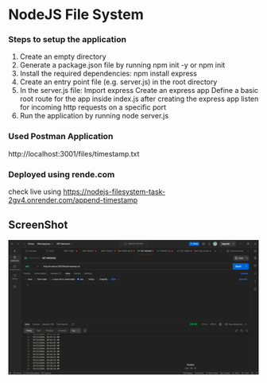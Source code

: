 # NodeJS File System

### Steps to setup the application

1. Create an empty directory
2. Generate a package.json file by running npm init -y or npm init
3. Install the required dependencies: npm install express 
4. Create an entry point file (e.g. server.js) in the root directory 
5. In the server.js file: Import express Create an express app Define a basic root route for the app inside index.js after creating the express app listen for incoming http requests on a specific port
6. Run the application by running node server.js

### Used Postman Application 
http://localhost:3001/files/timestamp.txt

### Deployed using rende.com 
check live using https://nodejs-filesystem-task-2gv4.onrender.com/append-timestamp

## ScreenShot 
![ScreenShot ](<day37 task ss 1.png>)
